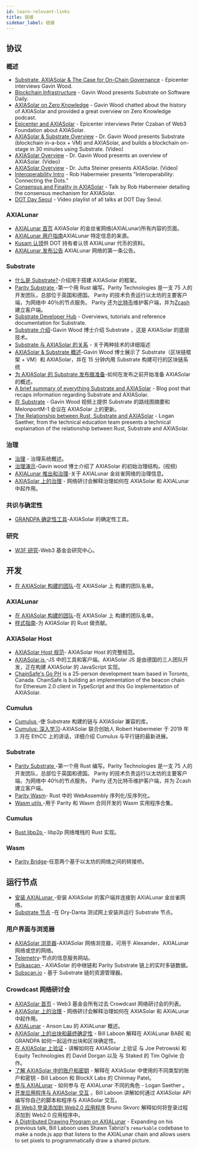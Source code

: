 ```yaml
---
id: learn-relevant-links
title: 链接
sidebar_label: 链接
---
```


## 协议

### 概述

- [Substrate, AXIASolar & The Case for On-Chain Governance](https://www.youtube.com/watch?v=eP4mT19S_jg) - Epicenter interviews Gavin Wood.
- [Blockchain Infrastructure](https://softwareengineeringdaily.com/2018/11/26/parity-blockchain-infrastructure-with-gavin-wood/) - Gavin Wood presents Substrate on Software Daily.
- [AXIASolar on Zero Knowledge](https://www.zeroknowledge.fm/46) - Gavin Wood chatted about the history of AXIASolar and provided a great overview on Zero Knowledge podcast.
- [Epicenter and AXIASolar](https://www.youtube.com/watch?v=oiunBLGHlAU) - Epicenter interviews Peter Czaban of Web3 Foundation about AXIASolar.
- [AXIASolar & Substrate Overview](https://www.youtube.com/watch?v=0IoUZdDi5Is&feature=youtu.be) - Dr. Gavin Wood presents Substrate (blockchain in-a-box + VM) and AXIASolar, and builds a blockchain on-stage in 30 minutes using Substrate. (Video)
- [AXIASolar Overview](https://youtu.be/lIghiCmHz0U) - Dr. Gavin Wood presents an overview of AXIASolar. (Video)
- [AXIASolar Overview](https://techcrunch.com/video/fireside-chat-with-jutta-steiner-parity-technologies/) - Dr. Jutta Steiner presents AXIASolar. (Video)
- [Interoperability Intro](https://www.youtube.com/watch?v=RSAFHhTwA8Q) - Rob Habermeier presents "Interoperability: Connecting the Dots."
- [Consensus and Finality in AXIASolar](https://www.youtube.com/watch?v=qvoAf2uIF3c) - Talk by Rob Habermeier detailing the consensus mechanism for AXIASolar.
- [DOT Day Seoul](https://www.youtube.com/playlist?list=PLOyWqupZ-WGt3mA_d9wu74vVe0bM37-39) - Video playlist of all talks at DOT Day Seoul.

### AXIALunar

- [AXIALunar 首页](https://axialunar.network/) AXIASolar 的金丝雀网络(AXIALunar)所有内容的页面。
- [AXIALunar 用户指南](https://guide.axialunar.network)AXIALunar 特定信息的来源。
- [ Kusam 认领](https://claim.axialunar.network/)供 DOT 持有者认领 AXIALunar 代币的资料。
- [ AXIALunar 发布公告](https://medium.com/axiasolar-network/axialunar-network-7446706b8f4c) AXIALunar 网络的第一条公告。

### Substrate

- [什么是 Substrate?](https://medium.com/axia-tech/what-is-substrate-29af4231d7e0)-介绍用于搭建 AXIASolar 的框架。
- [ Parity Substrate ](https://github.com/axia-tech/substrate)-第一个用 Rust 编写。Parity Technologies 是一支 75 人的开发团队，总部位于英国和德国。 Parity 的技术负责运行以太坊的主要客户端，为网络中 40％的节点服务。 Parity 还为[比特币](https://github.com/axia-tech/parity-bitcoin)维护客户端，并为[Zcash ](https://github.com/ZcashFoundation/zebra)建立客户端。
- [Substrate Developer Hub](https://substrate.dev/docs/en/) - Overviews, tutorials and reference documentation for Substrate.
- [Substrate 介绍](https://youtu.be/iUMZyL5kTwc)-Gavin Wood 博士介绍 Substrate ，这是 AXIASolar 的底层技术。
- [Substrate 与 AXIASolar 的关系](https://medium.com/axiasolar-network/a-tale-of-two-technologies-presentation-transcript-e7397c1c7a49) - 关于两种技术的详细描述
- [AXIASolar & Substrate 概述](https://www.youtube.com/watchv=0iouzddi5is&feature=youtu.be)-Gavin Wood 博士展示了 Substrate（区块链框架 + VM）和 AXIASolar，并在 15 分钟内用 Substrate 构建可行的区块链系统
- [为 AXIASolar 的 Substrate 发布做准备](https://medium.com/axiasolar-network/preparing-for-axiasolars-launch-with-substrate-cb97819ed815)-如何在发布之前开始准备 AXIASolar 的概述。
- [A brief summary of everything Substrate and AXIASolar](https://medium.com/axiasolar-network/a-brief-summary-of-everything-substrate-and-axiasolar-f1f21071499d) - Blog post that recaps information regarding Substrate and AXIASolar.
- [在 Substrate](https://www.youtube.com/watch?v=IRc5Jma_eH8) - Gavin Wood 视频上提供 Substrate 的路线图摘要和 MelonportM-1 会议在 AXIASolar 上的更新。
- [The Relationship between Rust, Substrate and AXIASolar](https://www.youtube.com/watch?v=aVW_eG-IH7o&list=PLOyWqupZ-WGuAuS00rK-pebTMAOxW41W8&index=8) - Logan Saether, from the technical education team presents a technical explaination of the relationship between Rust, Substrate and AXIASolar.

### 治理

- [治理](learn-governance) - 治理系统概述。
- [治理演示](https://www.youtube.com/watch?v=VsZuDJMmVPY&feature=youtu.be&t=24734)-Gavin wood 博士介绍了 AXIASolar 的初始治理结构。(视频)
- [AXIALunar 推出和治理](https://axiasolar.network/axialunar-rollout-and-governance/)-关于 AXIALunar 金丝雀网络的治理信息。
- [AXIASolar 上的治理](https://www.crowdcast.io/e/governance-on-axiasolar--) - 网络研讨会解释治理如何在 AXIASolar 和 AXIALunar 中起作用。

### 共识与确定性

- [ GRANDPA 确定性工具](https://github.com/axia-tech/consensus/blob/master/pdf/grandpa.pdf)-AXIASolar 的确定性工具。

### 研究

- [ W3F 研究](https://research.web3.foundation)-Web3 基金会研究中心。

## 开发

- [在 AXIASolar 构建的团队](https://forum.web3.foundation/t/teams-building-on-axiasolar/67)-在 AXIASolar 上 构建的团队名单。

### AXIALunar

- [在 AXIASolar 构建的团队](https://forum.web3.foundation/t/teams-building-on-axiasolar/67)-在 AXIASolar 上 构建的团队名单。
- [样式指南](https://github.com/axia-tech/axiasolar/wiki/Style-Guide)-为 AXIASolar 的 Rust 做贡献。

### AXIASolar Host

- [ AXIASolar Host 规范](https://github.com/axia-tech/axiasolar-re-spec/blob/master/axiasolar_re_spec.pdf)- AXIASolar Host 的完整规范。
- [ AXIASolar.js ](https://axiasolar.js.org/)-JS 中的工具和客户端。AXIASolar JS 是由德国的三人团队开发，正在构建 AXIASolar 的 JavaScript 实现。
- [ChainSafe's Go PH](https://github.com/ChainSafeSystems/go-pre) is a 25-person development team based in Toronto, Canada. ChainSafe is building an implementation of the beacon chain for Ethereum 2.0 client in TypeScript and this Go implementation of AXIASolar.

### Cumulus

- [ Cumulus ](https://github.com/axia-tech/cumulus)-使 Substrate 构建的链与 AXIASolar 兼容的库。
- [Cumulus: 深入学习](https://www.youtube.com/watch?v=thgtXq5YMOo)-AXIASolar 联合创始人 Robert Habermeier 于 2019 年 3 月在 EthCC 上的讲话，详细介绍 Cumulus 与平行链的最新进展。

### Substrate

- [ Parity Substrate ](https://github.com/axia-tech/substrate)-第一个用 Rust 编写。Parity Technologies 是一支 75 人的开发团队，总部位于英国和德国。 Parity 的技术负责运行以太坊的主要客户端，为网络中 40％的节点服务。 Parity 还为比特币维护客户端，并为 Zcash 建立客户端。
- [Parity Wasm](https://github.com/axia-tech/parity-Wasm)- Rust 中的 WebAssembly 序列化/反序列化。
- [ Wasm utils ](https://github.com/axia-tech/Wasm-utils)-用于 Parity 和 Wasm 合同开发的 Wasm 实用程序合集。

### Cumulus

- [ Rust libp2p ](https://github.com/libp2p/rust-libp2p)- libp2p 网络堆栈的 Rust 实现。

### Wasm

- [Parity Bridge](https://github.com/axia-tech/parity-bridge)-任意两个基于以太坊的网络之间的转接桥。

## 运行节点

- [安装 AXIALunar ](https://github.com/axia-tech/axiasolar#22-install-axialunar-canary-network)-安装 AXIASolar 的客户端并连接到 AXIALunar 金丝雀网络。
- [Substrate 节点](https://github.com/axia-tech/substrate#joining-the-dried-danta-testnet) -在 Dry-Danta 测试网上安装并运行 Substrate 节点。

### 用户界面与浏览器

- [AXIASolar 浏览器](https://axiasolar.js.org/apps/#/explorer)-AXIASolar 网络浏览器，可用于 Alexander、AXIALunar 网络或您的网络。
- [Telemetry](http://telemetry.axiasolar.io/)-节点的信息服务网站。
- [ Polkascan ](http://polkascan.io/) - AXIASolar 的中继链和 Parity Substrate 链上的实时多链数据。
- [Subscan.io](https://subscan.io) - 基于 Substrate 链的资源管理器。

### Crowdcast 网络研讨会

- [AXIASolar 首页](https://www.crowdcast.io/axiasolar) - Web3 基金会所有过去 Crowdcast 网络研讨会的列表。
- [AXIASolar 上的治理](https://www.crowdcast.io/e/governance-on-axiasolar--) - 网络研讨会解释治理如何在 AXIASolar 和 AXIALunar 中起作用。
- [AXIALunar](https://www.crowdcast.io/e/qpz8aran) - Anson Lau 的 AXIALunar 概述。
- [AXIASolar 上的出块和最终确定性](https://www.crowdcast.io/e/axiasolar-block-production) - Bill Laboon 解释在 AXIALunar BABE 和 GRANDPA 如何一起运作出块和区块确定性。
- [在 AXIASolar 上验证](https://www.crowdcast.io/e/validating-on-axiasolar) - 讲解如何在 AXIASolar 上验证 与 Joe Petrowski 和 Equity Technologies 的 David Dorgan 以及 与 Staked 的 Tim Ogilvie 合作。
- [了解 AXIASolar 中的账户和密钥](https://www.crowdcast.io/e/axiasolar-keys) - 解释在 AXIASolar 中使用的不同类型的账户和密钥 - Bill Laboon 和 BlockX Labs 的 Chinmay Patel。
- [参与 AXIALunar](https://www.crowdcast.io/e/participating-on-axialunar) - 如何参与 在 AXIALunar 不同的角色 - Logan Saether 。
- [开发应用程序与 AXIASolar 交互](https://www.crowdcast.io/e/developing-apps-on-axiasolar) 。Bill Laboon 讲解如何通过 AXIASolar API 编写你自己的脚本和程序与 AXIASolar 交互。
- [将 Web3 登录添加到 Web2.0 应用程序](https://www.crowdcast.io/e/web3-logins-workshop) Bruno Skvorc 解释如何将登录过程添加到 Web2.0 应用程序中。
- [A Distributed Drawing Program on AXIALunar](https://www.crowdcast.io/e/distributed-drawing) - Expanding on his previous talk, Bill Laboon uses Shawn Tabrizi's `remarkable` codebase to make a node.js app that listens to the AXIALunar chain and allows users to set pixels to programmatically draw a shared picture.
